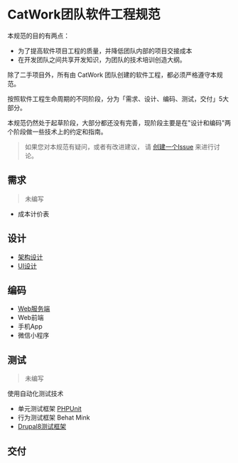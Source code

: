 # CatWork团队软件工程规范

本规范的目的有两点：
- 为了提高软件项目工程的质量，并降低团队内部的项目交接成本
- 在开发团队之间共享开发知识，为团队的技术培训创造大纲。

除了二手项目外，所有由 CatWork 团队创建的软件工程，都必须严格遵守本规范。

按照软件工程生命周期的不同阶段，分为「需求、设计、编码、测试，交付」5大部分。

本规范仍然处于起草阶段，大部分都还没有完善，现阶段主要是在"设计和编码"两个阶段做一些技术上的约定和指南。

> 如果您对本规范有疑问，或者有改进建议，
> 请 [创建一个Issue](https://github.com/catworking/standard/issues/new) 
> 来进行讨论。


## 需求
> 未编写

- 成本计价表

## 设计

- [架构设计](design/architecture.md)
- [UI设计](design/ui.md)

## 编码

- [Web服务端](coding/01.web-server-end.md)
- Web前端
- 手机App
- 微信小程序

## 测试
> 未编写

使用自动化测试技术

- 单元测试框架 [PHPUnit](https://phpunit.de/)
- 行为测试框架 Behat Mink
- [Drupal8测试框架](https://www.drupal.org/docs/8/testing)

## 交付
